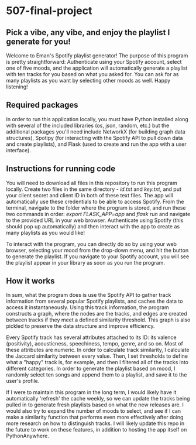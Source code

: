 # 507-final-project

## Pick a vibe, any vibe, and enjoy the playlist I generate for you!

Welcome to Eman's Spotify playlist generator! The purpose of this program is pretty straightforward: Authenticate using your Spotify account, select one of five moods, and the application will automatically generate a playlist with ten tracks for you based on what you asked for. You can ask for as many playlists as you want by selecting other moods as well. Happy listening!

## Required packages

In order to run this application locally, you must have Python installed along with several of the included libraries (os, json, random, etc.) but the additional packages you'll need include NetworkX (for building graph data structures), Spotipy (for interacting with the Spotify API to pull down data and create playlists), and Flask (used to create and run the app with a user interface).

## Instructions for running code

You will need to download all files in this repository to run this program locally. Create two files in the same directory - *id.txt* and *key.txt*, and put your client secret and client ID in both of these text files. The app will automatically use these credentials to be able to access Spotify. From the terminal, navigate to the folder where the program is stored, and run these two commands in order: *export FLASK_APP=app* and *flask run* and navigate to the provided URL in your web browser. Authenticate using Spotify (this should pop up automatically) and then interact with the app to create as many playlists as you would like!

To interact with the program, you can directly do so by using your web browser, selecting your mood from the drop-down menu, and hit the button to generate the playlist. If you navigate to your Spotify account, you will see the playlist appear in your library as soon as you run the program.

## How it works

In sum, what the program does is use the Spotify API to gather track information from several popular Spotify playlists, and caches the data to access it instantaneously. Using this track information, the program constructs a graph, where the nodes are the tracks, and edges are created between tracks if they meet a defined similarity threshold. This graph is also pickled to preserve the data structure and improve efficiency.

Every Spotify track has several attributes attached to its ID: its valence (positivity), acousticness, speechiness, tempo, genre, and so on. Most of these attributes are numeric. In order to calculate track similarity, I calculate the Jaccard similarity between every value. Then, I set thresholds to define what a "happy" track is, for example, and then I filtered all of the tracks into different categories. In order to generate the playlist based on mood, I randomly select ten songs and append them to a playlist, and save it to the user's profile.

If I were to maintain this program in the long term, I would likely have it automatically 'refresh' the cache weekly, so we can update the tracks being pulled in to generate fresh playlists based on what the new releases are. I would also try to expand the number of moods to select, and see if I can make a similarity function that performs even more effectively after doing more research on how to distinguish tracks. I will likely update this repo in the future to work on these features, in addition to hosting the app itself on PythonAnywhere.
